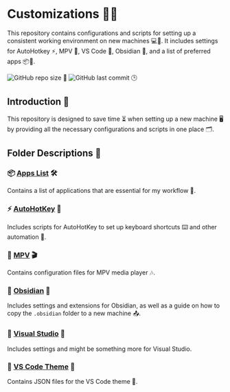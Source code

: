 # Customizations 🎉✨

This repository contains configurations and scripts for setting up a consistent working environment on new machines 💻🔧. It includes settings for AutoHotkey ⚡, MPV 🎥, VS Code 🎨, Obsidian 📝, and a list of preferred apps 📦🌟.

![GitHub repo size](https://img.shields.io/github/repo-size/ShivanshShukla01/Customizations) 📏
![GitHub last commit](https://img.shields.io/github/last-commit/ShivanshShukla01/Customizations) 🕒

## Introduction 🎊

This repository is designed to save time ⏳ when setting up a new machine 🖥️ by providing all the necessary configurations and scripts in one place 🗂️.

## Folder Descriptions 📂

### 📦 [Apps List](https://github.com/ShivanshShukla01/Customizations/tree/main/Apps%20List) 🛠️

Contains a list of applications that are essential for my workflow 🚀.

### ⚡ [AutoHotKey](https://github.com/ShivanshShukla01/Customizations/tree/main/AutoHotKey) 🔑

Includes scripts for AutoHotKey to set up keyboard shortcuts ⌨️ and other automation 🤖.

### 🎥 [MPV](https://github.com/ShivanshShukla01/Customizations/tree/main/MPV) 🎬

Contains configuration files for MPV media player 🎶.

### 📝 [Obsidian](https://github.com/ShivanshShukla01/Customizations/tree/main/Obsidian) 📖

Includes settings and extensions for Obsidian, as well as a guide on how to copy the `.obsidian` folder to a new machine 📤.

### 🎨 [Visual Studio](https://github.com/ShivanshShukla01/Customizations/tree/main/Visual%20Studio) 🎉

Includes settings and might be something more for Visual Studio.

### 🎨 [VS Code Theme](https://github.com/ShivanshShukla01/Customizations/tree/main/VS%20Code%20Theme) 🎉

Contains JSON files for the VS Code theme 🎨.
